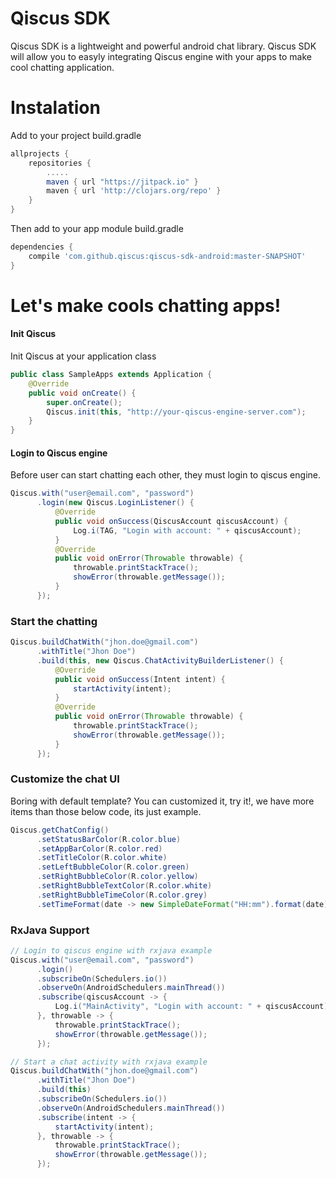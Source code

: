 Qiscus SDK
======
Qiscus SDK is a lightweight and powerful android chat library. Qiscus SDK will allow you to easyly integrating Qiscus engine with your apps to make cool chatting application.

# Instalation
Add to your project build.gradle
```groovy
allprojects {
    repositories {
        .....
        maven { url "https://jitpack.io" }
        maven { url 'http://clojars.org/repo' }
    }
}
```

Then add to your app module build.gradle
```groovy
dependencies {
    compile 'com.github.qiscus:qiscus-sdk-android:master-SNAPSHOT'
}
```
# Let's make cools chatting apps!
#### Init Qiscus
Init Qiscus at your application class
```java
public class SampleApps extends Application {
    @Override
    public void onCreate() {
        super.onCreate();
        Qiscus.init(this, "http://your-qiscus-engine-server.com");
    }
}
```
#### Login to Qiscus engine
Before user can start chatting each other, they must login to qiscus engine.
```java
Qiscus.with("user@email.com", "password")
      .login(new Qiscus.LoginListener() {
          @Override
          public void onSuccess(QiscusAccount qiscusAccount) {
              Log.i(TAG, "Login with account: " + qiscusAccount);
          }
          @Override
          public void onError(Throwable throwable) {
              throwable.printStackTrace();
              showError(throwable.getMessage());
          }
      });
```
### Start the chatting
```java
Qiscus.buildChatWith("jhon.doe@gmail.com")
      .withTitle("Jhon Doe")
      .build(this, new Qiscus.ChatActivityBuilderListener() {
          @Override
          public void onSuccess(Intent intent) {
              startActivity(intent);
          }
          @Override
          public void onError(Throwable throwable) {
              throwable.printStackTrace();
              showError(throwable.getMessage());
          }
      });
```
### Customize the chat UI
Boring with default template? You can customized it, try it!, we have more items than those below code, its just example.
```java
Qiscus.getChatConfig()
      .setStatusBarColor(R.color.blue)
      .setAppBarColor(R.color.red)
      .setTitleColor(R.color.white)
      .setLeftBubbleColor(R.color.green)
      .setRightBubbleColor(R.color.yellow)
      .setRightBubbleTextColor(R.color.white)
      .setRightBubbleTimeColor(R.color.grey)
      .setTimeFormat(date -> new SimpleDateFormat("HH:mm").format(date));
```
### RxJava Support
```java
// Login to qiscus engine with rxjava example
Qiscus.with("user@email.com", "password")
      .login()
      .subscribeOn(Schedulers.io())
      .observeOn(AndroidSchedulers.mainThread())
      .subscribe(qiscusAccount -> {
          Log.i("MainActivity", "Login with account: " + qiscusAccount);
      }, throwable -> {
          throwable.printStackTrace();
          showError(throwable.getMessage());
      });

// Start a chat activity with rxjava example      
Qiscus.buildChatWith("jhon.doe@gmail.com")
      .withTitle("Jhon Doe")
      .build(this)
      .subscribeOn(Schedulers.io())
      .observeOn(AndroidSchedulers.mainThread())
      .subscribe(intent -> {
          startActivity(intent);
      }, throwable -> {
          throwable.printStackTrace();
          showError(throwable.getMessage());
      });
```
